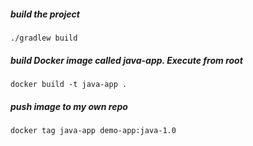 ##### build the project

    ./gradlew build

##### build Docker image called java-app. Execute from root

    docker build -t java-app .
    
##### push image to my own repo 

    docker tag java-app demo-app:java-1.0
    
